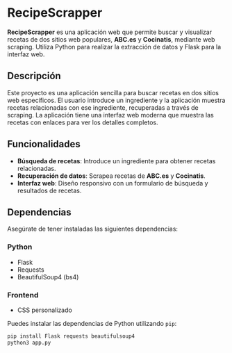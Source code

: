 # RecipeScrapper

**RecipeScrapper** es una aplicación web que permite buscar y visualizar recetas de dos sitios web populares, **ABC.es** y **Cocinatis**, mediante web scraping. Utiliza Python para realizar la extracción de datos y Flask para la interfaz web.

## Descripción

Este proyecto es una aplicación sencilla para buscar recetas en dos sitios web específicos. El usuario introduce un ingrediente y la aplicación muestra recetas relacionadas con ese ingrediente, recuperadas a través de scraping. La aplicación tiene una interfaz web moderna que muestra las recetas con enlaces para ver los detalles completos.

## Funcionalidades

- **Búsqueda de recetas**: Introduce un ingrediente para obtener recetas relacionadas.
- **Recuperación de datos**: Scrapea recetas de **ABC.es** y **Cocinatis**.
- **Interfaz web**: Diseño responsivo con un formulario de búsqueda y resultados de recetas.

## Dependencias

Asegúrate de tener instaladas las siguientes dependencias:

### Python

- Flask
- Requests
- BeautifulSoup4 (bs4)

### Frontend

- CSS personalizado

Puedes instalar las dependencias de Python utilizando `pip`:

```bash
pip install Flask requests beautifulsoup4
python3 app.py

